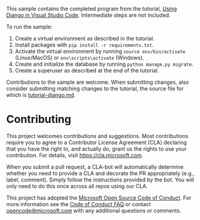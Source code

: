This sample contains the completed program from the tutorial, [Using Django in Visual Studio Code](https://code.visualstudio.com/docs/python/tutorial-django). Intermediate steps are not included.

To run the sample:

1. Create a virtual environment as described in the tutorial.
1. Install packages with `pip install -r requirements.txt`.
1. Activate the virtual environment by running `source env/bin/activate` (Linux/MacOS) or `env\scripts\activate` (Windows).
1. Create and initialize the database by running `python manage.py migrate`.
1. Create a superuser as described at the end of the tutorial.

Contributions to the sample are welcome. When submitting changes, also consider submitting matching changes to the tutorial, the source file for which is [tutorial-django.md](https://github.com/Microsoft/vscode-docs/blob/master/docs/python/tutorial-django.md).

# Contributing

This project welcomes contributions and suggestions.  Most contributions require you to agree to a Contributor License Agreement (CLA) declaring that you have the right to, and actually do, grant us the rights to use your contribution. For details, visit https://cla.microsoft.com.

When you submit a pull request, a CLA-bot will automatically determine whether you need to provide a CLA and decorate the PR appropriately (e.g., label, comment). Simply follow the instructions provided by the bot. You will only need to do this once across all repos using our CLA.

This project has adopted the [Microsoft Open Source Code of Conduct](https://opensource.microsoft.com/codeofconduct/). For more information see the [Code of Conduct FAQ](https://opensource.microsoft.com/codeofconduct/faq/) or contact [opencode@microsoft.com](mailto:opencode@microsoft.com) with any additional questions or comments.
